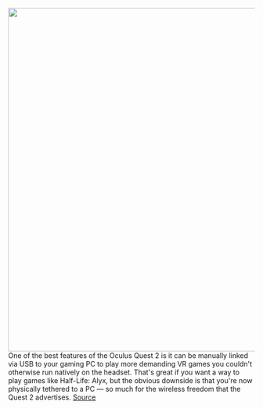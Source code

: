 <img src='https://cdn.vox-cdn.com/thumbor/TONbuTdWLvR9CthdV-qJPBuc-jU=/0x0:1440x960/1200x800/filters:focal(605x365:835x595)/cdn.vox-cdn.com/uploads/chorus_image/image/68643026/hero.0.jpg' width='700px' /><br/>
One of the best features of the Oculus Quest 2 is it can be manually linked via USB to your gaming PC to play more demanding VR games you couldn't otherwise run natively on the headset. That's great if you want a way to play games like Half-Life: Alyx, but the obvious downside is that you're now physically tethered to a PC — so much for the wireless freedom that the Quest 2 advertises.
<a href='https://www.theverge.com/22218827/oculus-quest-2-wireless-pc-vr-games-how-to'> Source <a/>